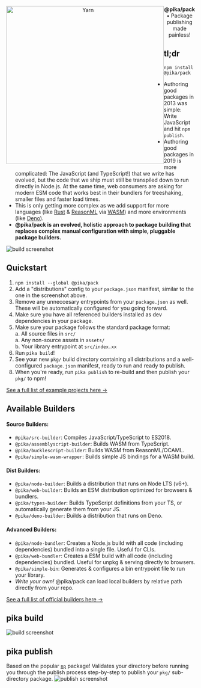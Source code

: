 <p align="center">
  <img alt="Yarn" src="https://i.imgur.com/bUYlxms.png?1" width="420" style="float: left">
</p>


<p align="center">
  <strong>@pika/pack</strong> • Package publishing made painless!
</p>

## tl;dr

```
npm install @pika/pack
```

- Authoring good packages in 2013 was simple: Write JavaScript and hit `npm publish`.
- Authoring good packages in 2019 is more complicated: The JavaScript (and TypeScript!) that we write has evolved, but the code that we ship must still be transpiled down to run directly in Node.js. At the same time, web consumers are asking for modern ESM code that works best in their bundlers for treeshaking, smaller files and faster load times.
- This is only getting more complex as we add support for more languages (like [Rust](https://github.com/rustwasm/wasm-bindgen) & [ReasonML](https://bucklescript.github.io/) via [WASM](https://webassembly.org/)) and more environments (like [Deno](https://deno.land)). 
- **@pika/pack is an evolved, holistic approach to package building that replaces complex manual configuration with simple, pluggable package builders.**

![build screenshot](https://imgur.com/klnYVMA.png)


## Quickstart

1. `npm install --global @pika/pack`
1. Add a "distributions" config to your `package.json` manifest, similar to the one in the screenshot above. 
1. Remove any unneccesary entrypoints from your `package.json` as well. These will be automatically configured for you going forward.
1. Make sure you have all referenced builders installed as dev dependencies in your package.
1. Make sure your package follows the standard package format:  
    a. All source files in `src/`  
    a. Any non-source assets in `assets/`  
    b. Your library entrypoint at `src/index.xx`
1. Run `pika build`!
1. See your new `pkg/` build directory containing all distributions and a well-configured `package.json` manifest, ready to run and ready to publish.
1. When you're ready, run `pika publish` to re-build and then publish your `pkg/` to npm!

[See a full list of example projects here →](https://github.com/pikapkg/examples)


## Available Builders

#### Source Builders:
- `@pika/src-builder`: Compiles JavaScript/TypeScript to ES2018.
- `@pika/assemblyscript-builder`: Builds WASM from TypeScript.
- `@pika/bucklescript-builder`: Builds WASM from ReasonML/OCAML.
- `@pika/simple-wasm-wrapper`: Builds simple JS bindings for a WASM build.

#### Dist Builders:
- `@pika/node-builder`: Builds a distribution that runs on Node LTS (v6+).
- `@pika/web-builder`: Builds an ESM distribution optimized for browsers & bundlers.
- `@pika/types-builder`: Builds TypeScript definitions from your TS, or automatically generate them from your JS.
- `@pika/deno-builder`: Builds a distribution that runs on Deno.

#### Advanced Builders:
- `@pika/node-bundler`: Creates a Node.js build with all code (including dependencies) bundled into a single file. Useful for CLIs.
- `@pika/web-bundler`: Creates a ESM build with all code (including dependencies) bundled. Useful for unpkg & serving directly to browsers.
- `@pika/simple-bin`: Generates & configures a bin entrypoint file to run your library.
- *Write your own!* @pika/pack can load local builders by relative path directly from your repo.

[See a full list of official builders here →](https://github.com/pikapkg/builders/tree/master/packages)


## pika build

![build screenshot](https://imgur.com/Q5WhB62.png)

## pika publish

Based on the popular [`np`](https://github.com/sindresorhus/np) package! Validates your directory before running you through the publish process step-by-step to publish your `pkg/` sub-directory package.
![publish screenshot](https://imgur.com/SPjSRGN.png)
